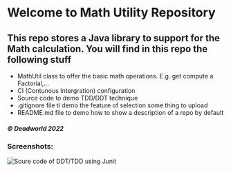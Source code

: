 # Welcome to Math Utility Repository
## This repo stores a Java library to support for the Math calculation. You will find in this repo the following stuff
* MathUtil class to offer the basic math operations. E.g. get compute a Factorial,...
* CI (Contunous Intergration) configuration
* Source code to demo TDD/DDT technique
* .gitignore file ti demo the feature of selection some thing to upload
* README.md file to demo how to show a description of a repo by default

##### © Deadworld 2022

### Screenshots:

![Soure code of DDT/TDD using Junit](link)
